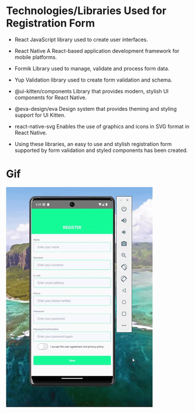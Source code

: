 # Technologies/Libraries Used for Registration Form

- React
  JavaScript library used to create user interfaces.

- React Native
  A React-based application development framework for mobile platforms.

- Formik
  Library used to manage, validate and process form data.

- Yup
  Validation library used to create form validation and schema.

- @ui-kitten/components
  Library that provides modern, stylish UI components for React Native.

- @eva-design/eva
  Design system that provides theming and styling support for UI Kitten.

- react-native-svg
  Enables the use of graphics and icons in SVG format in React Native.

* Using these libraries, an easy to use and stylish registration form supported by form validation and styled components has been created.

# Gif

![](./src/assets/RegisterForm.gif)
